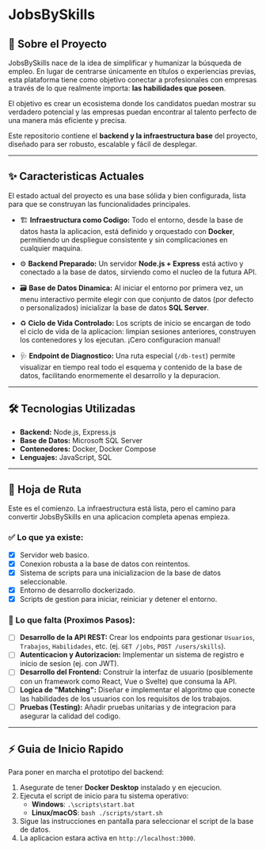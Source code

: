 # JobsBySkills

## 📖 Sobre el Proyecto

JobsBySkills nace de la idea de simplificar y humanizar la búsqueda de empleo. En lugar de centrarse únicamente en títulos o experiencias previas, esta plataforma tiene como objetivo conectar a profesionales con empresas a través de lo que realmente importa: **las habilidades que poseen**.

El objetivo es crear un ecosistema donde los candidatos puedan mostrar su verdadero potencial y las empresas puedan encontrar al talento perfecto de una manera más eficiente y precisa.

Este repositorio contiene el **backend y la infraestructura base** del proyecto, diseñado para ser robusto, escalable y fácil de desplegar.

---

## ✨ Caracteristicas Actuales

El estado actual del proyecto es una base sólida y bien configurada, lista para que se construyan las funcionalidades principales.

- 🏗️ **Infraestructura como Codigo:** Todo el entorno, desde la base de datos hasta la aplicacion, está definido y orquestado con **Docker**, permitiendo un despliegue consistente y sin complicaciones en cualquier maquina.

- ⚙️ **Backend Preparado:** Un servidor **Node.js + Express** está activo y conectado a la base de datos, sirviendo como el nucleo de la futura API.

- 🗃️ **Base de Datos Dinamica:** Al iniciar el entorno por primera vez, un menu interactivo permite elegir con que conjunto de datos (por defecto o personalizados) inicializar la base de datos **SQL Server**.

- ♻️ **Ciclo de Vida Controlado:** Los scripts de inicio se encargan de todo el ciclo de vida de la aplicacion: limpian sesiones anteriores, construyen los contenedores y los ejecutan. ¡Cero configuracion manual!

- 🩺 **Endpoint de Diagnostico:** Una ruta especial (`/db-test`) permite visualizar en tiempo real todo el esquema y contenido de la base de datos, facilitando enormemente el desarrollo y la depuracion.

---

## 🛠️ Tecnologias Utilizadas

- **Backend:** Node.js, Express.js
- **Base de Datos:** Microsoft SQL Server
- **Contenedores:** Docker, Docker Compose
- **Lenguajes:** JavaScript, SQL

---

## 🚀 Hoja de Ruta

Este es el comienzo. La infraestructura está lista, pero el camino para convertir JobsBySkills en una aplicacion completa apenas empieza.

### ✅ Lo que ya existe:

- [X] Servidor web basico.
- [X] Conexion robusta a la base de datos con reintentos.
- [X] Sistema de scripts para una inicializacion de la base de datos seleccionable.
- [X] Entorno de desarrollo dockerizado.
- [X] Scripts de gestion para iniciar, reiniciar y detener el entorno.

### 📝 Lo que falta (Proximos Pasos):

- [ ] **Desarrollo de la API REST:** Crear los endpoints para gestionar `Usuarios`, `Trabajos`, `Habilidades`, etc. (ej. `GET /jobs`, `POST /users/skills`).
- [ ] **Autenticacion y Autorizacion:** Implementar un sistema de registro e inicio de sesion (ej. con JWT).
- [ ] **Desarrollo del Frontend:** Construir la interfaz de usuario (posiblemente con un framework como React, Vue o Svelte) que consuma la API.
- [ ] **Logica de "Matching":** Diseñar e implementar el algoritmo que conecte las habilidades de los usuarios con los requisitos de los trabajos.
- [ ] **Pruebas (Testing):** Añadir pruebas unitarias y de integracion para asegurar la calidad del codigo.

---

## ⚡ Guia de Inicio Rapido

Para poner en marcha el prototipo del backend:

1.  Asegurate de tener **Docker Desktop** instalado y en ejecucion.
2.  Ejecuta el script de inicio para tu sistema operativo:
    -   **Windows**: `.\scripts\start.bat`
    -   **Linux/macOS**: `bash ./scripts/start.sh`
3.  Sigue las instrucciones en pantalla para seleccionar el script de la base de datos.
4.  La aplicacion estara activa en `http://localhost:3000`.
